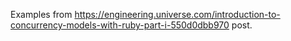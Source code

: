 Examples from https://engineering.universe.com/introduction-to-concurrency-models-with-ruby-part-i-550d0dbb970 post.